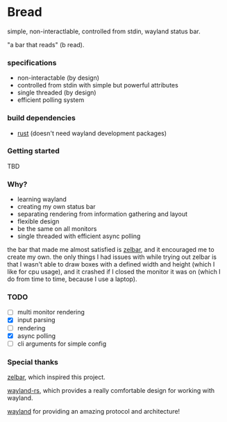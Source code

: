 # Bread
simple, non-interactlable, controlled from stdin, wayland status bar.

"a bar that reads" (b read).

### specifications
 - non-interactable (by design)
 - controlled from stdin with simple but powerful attributes
 - single threaded (by design)
 - efficient polling system

### build dependencies
 - [rust](https://rust-lang.org)
(doesn't need wayland development packages)

### Getting started
TBD

### Why?
 - learning wayland
 - creating my own status bar
 - separating rendering from information gathering and layout
 - flexible design
 - be the same on all monitors
 - single threaded with efficient async polling

the bar that made me almost satisfied is [zelbar](https://sr.ht/~novakane/zelbar/), and it encouraged me to create my own.
the only things I had issues with while trying out zelbar is that I wasn't able to draw boxes with a defined width and height (which I like for cpu usage), and it crashed if I closed the monitor it was on (which I do from time to time, because I use a laptop).

### TODO
 - [ ] multi monitor rendering
 - [x] input parsing
 - [ ] rendering
 - [x] async polling
 - [ ] cli arguments for simple config

### Special thanks
[zelbar](https://sr.ht/~novakane/zelbar/), which inspired this project.

[wayland-rs](https://github.com/Smithay/wayland-rs), which provides a really comfortable design for working with wayland.

[wayland](https://wayland.freedesktop.org) for providing an amazing protocol and architecture!
